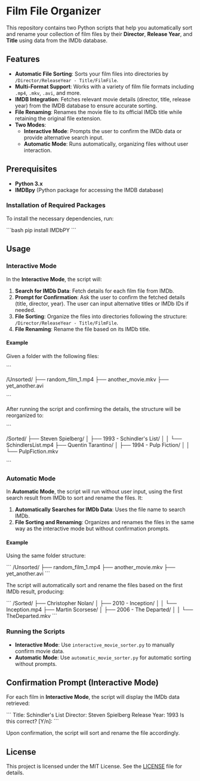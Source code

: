 
# Film File Organizer

This repository contains two Python scripts that help you automatically sort and rename your collection of film files by their **Director**, **Release Year**, and **Title** using data from the IMDb database.

## Features

- **Automatic File Sorting**: Sorts your film files into directories by `/Director/ReleaseYear - Title/FilmFile`.
- **Multi-Format Support**: Works with a variety of film file formats including `.mp4`, `.mkv`, `.avi`, and more.
- **IMDB Integration**: Fetches relevant movie details (director, title, release year) from the IMDB database to ensure accurate sorting.
- **File Renaming**: Renames the movie file to its official IMDb title while retaining the original file extension.
- **Two Modes**: 
  - **Interactive Mode**: Prompts the user to confirm the IMDb data or provide alternative search input.
  - **Automatic Mode**: Runs automatically, organizing files without user interaction.

## Prerequisites

- **Python 3.x**
- **IMDBpy** (Python package for accessing the IMDB database)

### Installation of Required Packages

To install the necessary dependencies, run:

\`\`\`bash
pip install IMDbPY
\`\`\`

## Usage

### Interactive Mode

In the **Interactive Mode**, the script will:

1. **Search for IMDb Data**: Fetch details for each film file from IMDb.
2. **Prompt for Confirmation**: Ask the user to confirm the fetched details (title, director, year). The user can input alternative titles or IMDb IDs if needed.
3. **File Sorting**: Organize the files into directories following the structure: `/Director/ReleaseYear - Title/FilmFile`.
4. **File Renaming**: Rename the file based on its IMDb title.

#### Example

Given a folder with the following files:

\`\`\`

/Unsorted/
    ├── random_film_1.mp4
    ├── another_movie.mkv
    ├── yet_another.avi

\`\`\`

After running the script and confirming the details, the structure will be reorganized to:

\`\`\`

/Sorted/
    ├── Steven Spielberg/
    │   ├── 1993 - Schindler's List/
    │   │   └── SchindlersList.mp4
    ├── Quentin Tarantino/
    │   ├── 1994 - Pulp Fiction/
    │   │   └── PulpFiction.mkv
    
\`\`\`

### Automatic Mode

In **Automatic Mode**, the script will run without user input, using the first search result from IMDb to sort and rename the files. It:

1. **Automatically Searches for IMDb Data**: Uses the file name to search IMDb.
2. **File Sorting and Renaming**: Organizes and renames the files in the same way as the interactive mode but without confirmation prompts.

#### Example

Using the same folder structure:

\`\`\`
/Unsorted/
    ├── random_film_1.mp4
    ├── another_movie.mkv
    ├── yet_another.avi
\`\`\`

The script will automatically sort and rename the files based on the first IMDb result, producing:

\`\`\`
/Sorted/
    ├── Christopher Nolan/
    │   ├── 2010 - Inception/
    │   │   └── Inception.mp4
    ├── Martin Scorsese/
    │   ├── 2006 - The Departed/
    │   │   └── TheDeparted.mkv
\`\`\`

### Running the Scripts

- **Interactive Mode**: Use `interactive_movie_sorter.py` to manually confirm movie data.
- **Automatic Mode**: Use `automatic_movie_sorter.py` for automatic sorting without prompts.

## Confirmation Prompt (Interactive Mode)

For each film in **Interactive Mode**, the script will display the IMDb data retrieved:

\`\`\`
Title: Schindler's List
Director: Steven Spielberg
Release Year: 1993
Is this correct? [Y/n]:
\`\`\`

Upon confirmation, the script will sort and rename the file accordingly.

## License

This project is licensed under the MIT License. See the [LICENSE](LICENSE) file for details.
